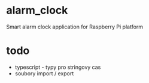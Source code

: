 # alarm_clock
Smart alarm clock application for Raspberry Pi platform

# todo
- typescript - typy pro stringovy cas
- soubory import / export
